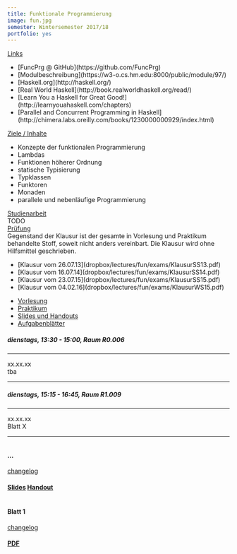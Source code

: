```yaml
---
title: Funktionale Programmierung
image: fun.jpg
semester: Wintersemester 2017/18
portfolio: yes
---
```


<div class="container">
<div class="row">
<!-- {{{ Left sidebar  -->
<div class="col-md-4">
<div class="sidebar-box">
<div class="card-accordion card-accordion-simple card-accordion-icons-left mb80" id="card-accordion-simple" role="tablist" aria-multiselectable="true">
<!-- {{{ card 0: Links -->
<div class="card">
<div class="card-header accordion-header" role="tab" id="headingZero">
<a data-toggle="collapse" data-parent="#card-accordion-simple" href="#collapseZeroList" aria-expanded="true" aria-controls="collapseZeroList">
Links
</a>
</div>
<div id="collapseZeroList" class="collapse show" role="tabpanel" aria-labelledby="headingZero">
<div class="card-block">

<ul class="icon-list list-unstyled">
<li><i class="ion-link"></i>
[FuncPrg @ GitHub](https://github.com/FuncPrg)
</li>
<li><i class="ion-link"></i>
[Modulbeschreibung](https://w3-o.cs.hm.edu:8000/public/module/97/)
</li>
<li><i class="ion-link"></i>
[Haskell.org](http://haskell.org/)
</li>
<li><i class="ion-link"></i>
[Real World Haskell](http://book.realworldhaskell.org/read/)
</li>
<li><i class="ion-link"></i>
[Learn You a Haskell for Great Good!](http://learnyouahaskell.com/chapters)
</li>
<li><i class="ion-link"></i>
[Parallel and Concurrent Programming in Haskell](http://chimera.labs.oreilly.com/books/1230000000929/index.html)
</li>
</ul>

</div>
</div>
</div>
<!-- }}} card 0 end -->
<!-- {{{ card 1: Ziele / Inhalte -->
<div class="card">
<div class="card-header accordion-header" role="tab" id="headingOne">
<a class="collapsed" data-toggle="collapse" data-parent="#card-accordion-simple" href="#collapseOneList" aria-expanded="false" aria-controls="collapseOneList">
Ziele / Inhalte
</a>
</div>
<div id="collapseOneList" class="collapse" role="tabpanel" aria-labelledby="headingOne">
<div class="card-block">

<ul class="icon-list list-unstyled">
<li><i class="ion-checkmark-round"></i>
Konzepte der funktionalen Programmierung
</li>
<li><i class="ion-checkmark-round"></i>
Lambdas
</li>
<li><i class="ion-checkmark-round"></i>
Funktionen höherer Ordnung
</li>
<li><i class="ion-checkmark-round"></i>
statische Typisierung
</li>
<li><i class="ion-checkmark-round"></i>
Typklassen
</li>
<li><i class="ion-checkmark-round"></i>
Funktoren
</li>
<li><i class="ion-checkmark-round"></i>
Monaden
</li>
<li><i class="ion-checkmark-round"></i>
parallele und nebenläufige Programmierung
</li>
</ul>

</div>
</div>
</div>
<!-- }}} card 1 end -->
<!-- {{{ card 2: Scheinerwerb -->
<div class="card">
<div class="card-header accordion-header" role="tab" id="headingTwo">
<a class="collapsed" data-toggle="collapse" data-parent="#card-accordion-simple" href="#collapseTwoList" aria-expanded="false" aria-controls="collapseTwoList">
Studienarbeit
</a>
</div>
<div id="collapseTwoList" class="collapse" role="tabpanel" aria-labelledby="headingTwo">
<div class="card-block">
TODO
</div>
</div>
</div> <!-- card 2 end -->

<!-- card 3 -->
<div class="card">
<div class="card-header accordion-header" role="tab" id="headingThree">
<a class="collapsed" data-toggle="collapse" data-parent="#card-accordion-simple" href="#collapseThreeList" aria-expanded="false" aria-controls="collapseThreeList">
Prüfung
</a>
</div>
<div id="collapseThreeList" class="collapse" role="tabpanel" aria-labelledby="headingThree">
<div class="card-block">
Gegenstand der Klausur ist der gesamte in Vorlesung und Praktikum
behandelte Stoff, soweit nicht anders vereinbart. Die Klausur
wird ohne Hilfsmittel geschrieben.

<ul class="icon-list list-unstyled">
<li><i class="ion-compose"></i>
[Klausur vom 26.07.13](dropbox/lectures/fun/exams/KlausurSS13.pdf)
</li>
<li><i class="ion-compose"></i>
[Klausur vom 16.07.14](dropbox/lectures/fun/exams/KlausurSS14.pdf)
</li>
<li><i class="ion-compose"></i>
[Klausur vom 23.07.15](dropbox/lectures/fun/exams/KlausurSS15.pdf)
</li>
<li><i class="ion-compose"></i>
[Klausur vom 04.02.16](dropbox/lectures/fun/exams/KlausurWS15.pdf)
</li>
</ul>
</div>
</div>
</div>
<!-- }}} card 3 end -->
</div> <!-- accordion end -->
</div><!-- sidebar-box end -->
</div><!-- sidebar end -->
<!-- }}} -->
<!-- {{{ Right contents -->
<div class="col-md-8">
<!-- {{{ Tab Titel -->
<ul class="nav-tabs nav" role="tablist">
<li class="nav-item">
<a class="ion-ios-book active nav-link" href="#Vorlesung" data-taget="#Vorlesung" role="tab" data-toggle="tab">
Vorlesung
</a>
</li>
<li class="nav-item">
<a class=" ion-ios-monitor nav-link" href="#Praktikum" data-taget="#Praktikum" role="tab" data-toggle="tab">
Praktikum
</a>
</li>
<li class="nav-item">
<a class=" ion-ios-cloud-download nav-link" href="#Slides" data-taget="#Slides" role="tab" data-toggle="tab">
Slides und Handouts
</a>
</li>
<li class="nav-item">
<a class=" ion-ios-cloud-download nav-link" href="#Exercises" data-taget="#Exercises" role="tab" data-toggle="tab">
Aufgabenblätter
</a>
</li>
</ul>
<!-- }}} -->
<!-- {{{ Tab contents -->
<div class="tab-content">
<!-- {{{ Tab: Vorlesung -->
<div class="space-30"></div>
<div role="tabpanel" class="tab-pane show active fade" id="Vorlesung" aria-expanded="true">

<h5>dienstags, 13:30 - 15:00, Raum R0.006</h5>
<hr />
<div class="row">
<div class="col-md-2">
xx.xx.xx</div>
<div class="col-md-10">
tba</div>
</div> <!-- row end -->
<hr />
</div><!-- tab-panel end -->
<!-- }}} -->
<!-- {{{ Tab: Praktikum -->
<div role="tabpanel" class="tab-pane fade" id="Praktikum" aria-expanded="false">

<h5>dienstags, 15:15 - 16:45, Raum R1.009</h5>
<hr />

<div class="row">
<div class="col-md-2">xx.xx.xx</div>
<div class="col-md-10">Blatt X</div>
</div> <!-- row end -->
<hr />

</div>
<!-- }}} -->
<!-- {{{ Tab: Slides und Handouts -->
<div role="tabpanel" class="tab-pane fade" id="Slides" aria-expanded="false">

<div class="row">

<div class="col-md-6 margin-btm-20">
<div class="portfolio-sec">
<div class="portfolio-thumnail">
<a href="dropbox/lectures/fun/slides/....pdf">
<img src="dropbox/lectures/fun/slides/....png" class="img-fluid" alt=""></a>
</div>
<div class="portfolio-desc text-center">
<h4 class="portfolio-post-title">...</h4>
<a class="portfolio-post-cat" href="dropbox/lectures/fun/slides/....json">changelog</a>
<h4><a href="dropbox/lectures/fun/slides/....pdf" class="btn theme-btn-default btn-lg">Slides</a>
<a href="dropbox/lectures/fun/handouts/....pdf" class="btn theme-btn-default btn-lg">Handout</a></h4>
</div><!-- portfolio-desc end -->
</div><!-- portfolio-sec end -->
</div><!-- col-md-6 end -->




</div><!-- row end -->

</div><!-- tabpanel Slides end -->
<!-- }}} -->
<!-- {{{ Tab: Aufgabenblätter -->
<div role="tabpanel" class="tab-pane fade" id="Exercises" aria-expanded="false">

<div class="row">

<div class="col-md-6 margin-btm-20">
<div class="portfolio-sec">
<div class="portfolio-thumnail">
<a href="dropbox/lectures/fun/exercises/Blatt01.pdf">
<img src="dropbox/lectures/fun/exercises/Blatt01.png" class="img-fluid" alt="">
</a>
</div>
<div class="portfolio-desc text-center">
<h4 class="portfolio-post-title">Blatt 1</h4>
<a class="portfolio-post-cat" href="dropbox/lectures/fun/exercises/Blatt01.json">changelog</a>
<h4><a href="dropbox/lectures/fun/exercises/Blatt01.pdf" class="btn theme-btn-default btn-lg">
PDF
</a>
</h4>
</div><!-- portfolio-desc end -->
</div><!-- portfolio-sec end -->
</div><!-- col-md-6 end -->

</div><!-- row end -->

</div>
<!-- }}} -->
</div>
<!-- }}} -->
</div>
<!-- }}} -->
</div>
</div>
